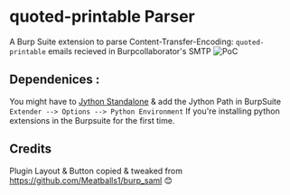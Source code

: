 # quoted-printable Parser

A Burp Suite extension to parse Content-Transfer-Encoding: `quoted-printable` emails recieved in Burpcollaborator's SMTP
![PoC](https://github.com/Hxzeroone/quoted-printable-Parser/blob/master/screenshot.png)



## Dependenices :
You might have to [Jython Standalone](https://repo1.maven.org/maven2/org/python/jython-standalone/2.7.2/jython-standalone-2.7.2.jar) & add the Jython Path in BurpSuite `Extender --> Options --> Python Environment` If you're installing python extensions in the Burpsuite for the first time.

## Credits
Plugin Layout & Button copied & tweaked from https://github.com/Meatballs1/burp_saml 😊
